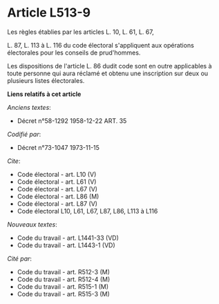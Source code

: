 # Article L513-9

Les règles établies par les articles L. 10, L. 61, L. 67,

L. 87, L. 113 à L. 116 du code électoral s'appliquent aux opérations électorales pour les conseils de prud'hommes.

Les dispositions de l'article L. 86 dudit code sont en outre applicables à toute personne qui aura réclamé et obtenu une
inscription sur deux ou plusieurs listes électorales.

**Liens relatifs à cet article**

_Anciens textes_:

  - Décret n°58-1292 1958-12-22 ART. 35

_Codifié par_:

  - Décret n°73-1047 1973-11-15

_Cite_:

  - Code électoral - art. L10 (V)
  - Code électoral - art. L61 (V)
  - Code électoral - art. L67 (V)
  - Code électoral - art. L86 (M)
  - Code électoral - art. L87 (V)
  - Code électoral L10, L61, L67, L87, L86, L113 à L116

_Nouveaux textes_:

  - Code du travail - art. L1441-33 (VD)
  - Code du travail - art. L1443-1 (VD)

_Cité par_:

  - Code du travail - art. R512-3 (M)
  - Code du travail - art. R512-4 (M)
  - Code du travail - art. R515-1 (M)
  - Code du travail - art. R515-3 (M)
